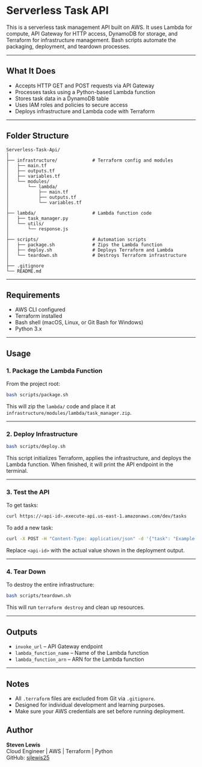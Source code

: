 # Serverless Task API

This is a serverless task management API built on AWS. It uses Lambda for compute, API Gateway for HTTP access, DynamoDB for storage, and Terraform for infrastructure management. Bash scripts automate the packaging, deployment, and teardown processes.

---

## What It Does

- Accepts HTTP GET and POST requests via API Gateway
- Processes tasks using a Python-based Lambda function
- Stores task data in a DynamoDB table
- Uses IAM roles and policies to secure access
- Deploys infrastructure and Lambda code with Terraform

---

## Folder Structure

```
Serverless-Task-Api/
│
├── infrastructure/             # Terraform config and modules
│   ├── main.tf
│   ├── outputs.tf
│   ├── variables.tf
│   └── modules/
│       └── lambda/
│           ├── main.tf
│           ├── outputs.tf
│           └── variables.tf
│
├── lambda/                     # Lambda function code
│   ├── task_manager.py
│   └── utils/
│       └── response.js
│
├── scripts/                    # Automation scripts
│   ├── package.sh              # Zips the Lambda function
│   ├── deploy.sh               # Deploys Terraform and Lambda
│   └── teardown.sh             # Destroys Terraform infrastructure
│
├── .gitignore
└── README.md
```

---

## Requirements

- AWS CLI configured
- Terraform installed
- Bash shell (macOS, Linux, or Git Bash for Windows)
- Python 3.x

---

## Usage

### 1. Package the Lambda Function

From the project root:

```bash
bash scripts/package.sh
```

This will zip the `lambda/` code and place it at `infrastructure/modules/lambda/task_manager.zip`.

---

### 2. Deploy Infrastructure

```bash
bash scripts/deploy.sh
```

This script initializes Terraform, applies the infrastructure, and deploys the Lambda function. When finished, it will print the API endpoint in the terminal.

---

### 3. Test the API

To get tasks:

```bash
curl https://<api-id>.execute-api.us-east-1.amazonaws.com/dev/tasks
```

To add a new task:

```bash
curl -X POST -H "Content-Type: application/json" -d '{"task": "Example task"}' https://<api-id>.execute-api.us-east-1.amazonaws.com/dev/tasks
```

Replace `<api-id>` with the actual value shown in the deployment output.

---

### 4. Tear Down

To destroy the entire infrastructure:

```bash
bash scripts/teardown.sh
```

This will run `terraform destroy` and clean up resources.

---

## Outputs

- `invoke_url` – API Gateway endpoint
- `lambda_function_name` – Name of the Lambda function
- `lambda_function_arn` – ARN for the Lambda function

---

## Notes

- All `.terraform` files are excluded from Git via `.gitignore`.
- Designed for individual development and learning purposes.
- Make sure your AWS credentials are set before running deployment.


## Author

**Steven Lewis**  
Cloud Engineer | AWS | Terraform | Python  
GitHub: [sjlewis25](https://github.com/sjlewis25)
